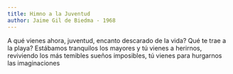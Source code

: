```yaml
---
title: Himno a la Juventud
author: Jaime Gil de Biedma - 1968
---
```

A qué vienes ahora,
juventud,
encanto descarado de la vida?
Qué te trae a la playa?
Estábamos tranquilos los mayores
y tú vienes a herirnos, reviviendo
los más temibles sueños imposibles,
tú vienes para hurgarnos las imaginaciones
